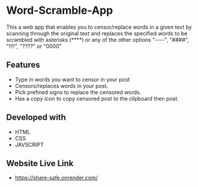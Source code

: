 # Word-Scramble-App
 This a web app that enables you to censor/replace words in a given text by scanning through the original text and replaces the specified words to be scrambled with asterisks (****) or any of the other options "----", "####", "!!!!", "????" or "0000"


## Features
- Type in words you want to censor in your post
- Censors/replaces words in your post.
- Pick prefined signs to replace the censored words.
- Has a copy icon to copy censored post to the clipboard then post.

## Developed with
- HTML
- CSS
- JAVSCRIPT

 ## Website Live Link
 - https://share-safe.onrender.com/
  


